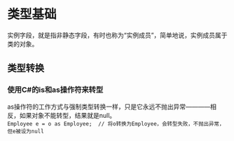 # 类型基础
实例字段，就是指非静态字段，有时也称为“实例成员”，简单地说，实例成员属于类的对象。
## 类型转换
### 使用C#的is和as操作符来转型
as操作符的工作方式与强制类型转换一样，只是它永远不抛出异常————相反，如果对象不能转型，结果就是null。  
`Employee e = o as Employee;  // 将o转换为Employee，会转型失败，不抛出异常，但e被设为null` 
